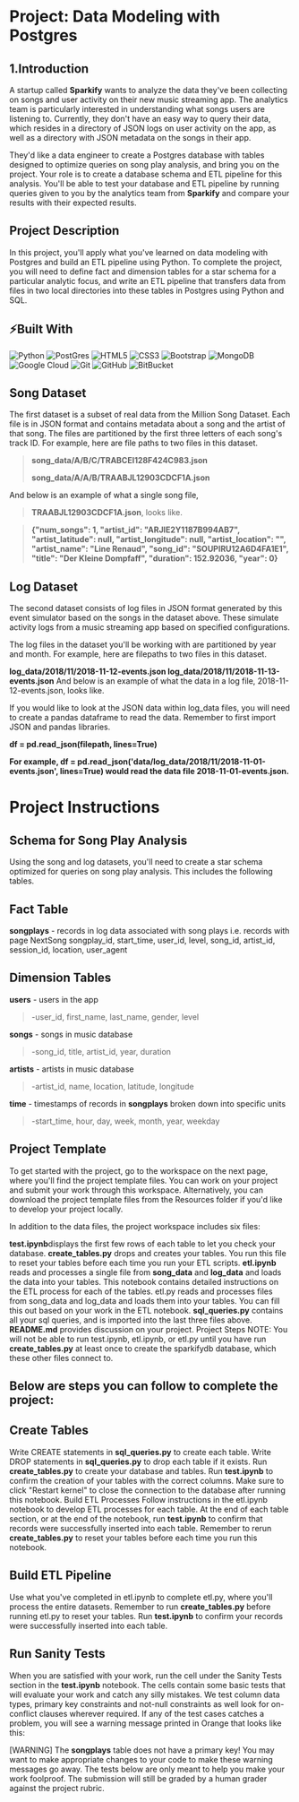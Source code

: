 # Project: Data Modeling with Postgres

## 1.Introduction
A startup called **Sparkify** wants to analyze the data they've been collecting on songs and user activity on their new music streaming app. The analytics team is particularly interested in understanding what songs users are listening to. Currently, they don't have an easy way to query their data, which resides in a directory of JSON logs on user activity on the app, as well as a directory with JSON metadata on the songs in their app.

They'd like a data engineer to create a Postgres database with tables designed to optimize queries on song play analysis, and bring you on the project. Your role is to create a database schema and ETL pipeline for this analysis. You'll be able to test your database and ETL pipeline by running queries given to you by the analytics team from **Sparkify** and compare your results with their expected results.

## Project Description
In this project, you'll apply what you've learned on data modeling with Postgres and build an ETL pipeline using Python. To complete the project, you will need to define fact and dimension tables for a star schema for a particular analytic focus, and write an ETL pipeline that transfers data from files in two local directories into these tables in Postgres using Python and SQL.

## ⚡Built With

![Python](https://img.shields.io/badge/-Python-black?style=flat-square&logo=Python)
![PostGres](https://img.shields.io/badge/-PostGres-black?style=flat-square&logo=Node.js)
![HTML5](https://img.shields.io/badge/-HTML5-E34F26?style=flat-square&logo=html5&logoColor=white)
![CSS3](https://img.shields.io/badge/-CSS3-1572B6?style=flat-square&logo=css3)
![Bootstrap](https://img.shields.io/badge/-Bootstrap-563D7C?style=flat-square&logo=bootstrap)
![MongoDB](https://img.shields.io/badge/-MongoDB-black?style=flat-square&logo=mongodb)
![Google Cloud](https://img.shields.io/badge/Google%20Cloud-black?style=flat-square&logo=google-cloud)
![Git](https://img.shields.io/badge/-Git-black?style=flat-square&logo=git)
![GitHub](https://img.shields.io/badge/-GitHub-181717?style=flat-square&logo=github)
![BitBucket](https://img.shields.io/badge/-BitBucket-darkblue?style=flat-square&logo=bitbucket)


## Song Dataset
The first dataset is a subset of real data from the Million Song Dataset. Each file is in JSON format and contains metadata about a song and the artist of that song. The files are partitioned by the first three letters of each song's track ID. For example, here are file paths to two files in this dataset.
   > **song_data/A/B/C/TRABCEI128F424C983.json**
   >
   > **song_data/A/A/B/TRAABJL12903CDCF1A.json**
   >
And below is an example of what a single song file, 
   > **TRAABJL12903CDCF1A.json**, looks like.
   >

   > **{"num_songs": 1, "artist_id": "ARJIE2Y1187B994AB7", "artist_latitude": null, "artist_longitude": null, "artist_location": "", "artist_name": "Line Renaud", "song_id": "SOUPIRU12A6D4FA1E1", "title": "Der Kleine Dompfaff", "duration": 152.92036, "year": 0}**


## Log Dataset
The second dataset consists of log files in JSON format generated by this event simulator based on the songs in the dataset above. These simulate activity logs from a music streaming app based on specified configurations.

The log files in the dataset you'll be working with are partitioned by year and month. For example, here are filepaths to two files in this dataset.

**log_data/2018/11/2018-11-12-events.json
log_data/2018/11/2018-11-13-events.json**
And below is an example of what the data in a log file, 2018-11-12-events.json, looks like.


If you would like to look at the JSON data within log_data files, you will need to create a pandas dataframe to read the data. Remember to first import JSON and pandas libraries.

**df = pd.read_json(filepath, lines=True)**

**For example, df = pd.read_json('data/log_data/2018/11/2018-11-01-events.json', lines=True) would read the data file 2018-11-01-events.json.**

# Project Instructions
## Schema for Song Play Analysis
Using the song and log datasets, you'll need to create a star schema optimized for queries on song play analysis. This includes the following tables.

## Fact Table
****songplays**** - records in log data associated with song plays i.e. records with page NextSong
songplay_id, start_time, user_id, level, song_id, artist_id, session_id, location, user_agent
## Dimension Tables
**users** - users in the app
>
> -user_id, first_name, last_name, gender, level
> 
**songs** - songs in music database
>
> -song_id, title, artist_id, year, duration
> 
**artists** - artists in music database
>
> -artist_id, name, location, latitude, longitude
> 
**time** - timestamps of records in **songplays** broken down into specific units
>
> -start_time, hour, day, week, month, year, weekday
> 
## Project Template
To get started with the project, go to the workspace on the next page, where you'll find the project template files. You can work on your project and submit your work through this workspace. Alternatively, you can download the project template files from the Resources folder if you'd like to develop your project locally.

In addition to the data files, the project workspace includes six files:

**test.ipynb**displays the first few rows of each table to let you check your database.
****create_tables.py**** drops and creates your tables. You run this file to reset your tables before each time you run your ETL scripts.
**etl.ipynb** reads and processes a single file from **song_data** and **log_data** and loads the data into your tables. This notebook contains detailed instructions on the ETL process for each of the tables.
etl.py reads and processes files from song_data and log_data and loads them into your tables. You can fill this out based on your work in the ETL notebook.
****sql_queries.py**** contains all your sql queries, and is imported into the last three files above.
**README.md** provides discussion on your project.
Project Steps
NOTE: You will not be able to run test.ipynb, etl.ipynb, or etl.py until you have run **create_tables.py** at least once to create the sparkifydb database, which these other files connect to.

## Below are steps you can follow to complete the project:

## Create Tables
Write CREATE statements in **sql_queries.py** to create each table.
Write DROP statements in **sql_queries.py** to drop each table if it exists.
Run **create_tables.py** to create your database and tables.
Run **test.ipynb** to confirm the creation of your tables with the correct columns. Make sure to click "Restart kernel" to close the connection to the database after running this notebook.
Build ETL Processes
Follow instructions in the etl.ipynb notebook to develop ETL processes for each table. At the end of each table section, or at the end of the notebook, run **test.ipynb** to confirm that records were successfully inserted into each table. Remember to rerun **create_tables.py** to reset your tables before each time you run this notebook.

## Build ETL Pipeline
Use what you've completed in etl.ipynb to complete etl.py, where you'll process the entire datasets. Remember to run **create_tables.py** before running etl.py to reset your tables. Run **test.ipynb** to confirm your records were successfully inserted into each table.

## Run Sanity Tests
When you are satisfied with your work, run the cell under the Sanity Tests section in the **test.ipynb** notebook. The cells contain some basic tests that will evaluate your work and catch any silly mistakes. We test column data types, primary key constraints and not-null constraints as well look for on-conflict clauses wherever required. If any of the test cases catches a problem, you will see a warning message printed in Orange that looks like this:

[WARNING] The **songplays** table does not have a primary key!
You may want to make appropriate changes to your code to make these warning messages go away. The tests below are only meant to help you make your work foolproof. The submission will still be graded by a human grader against the project rubric.

